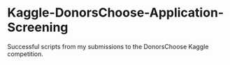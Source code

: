 # Kaggle-DonorsChoose-Application-Screening
Successful scripts from my submissions to the DonorsChoose Kaggle competition.
